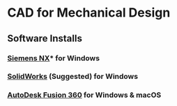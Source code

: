 # CAD for Mechanical Design

## Software Installs

### [Siemens NX]()* for Windows

### [SolidWorks]() (Suggested) for Windows

### [AutoDesk Fusion 360]() for Windows & macOS
